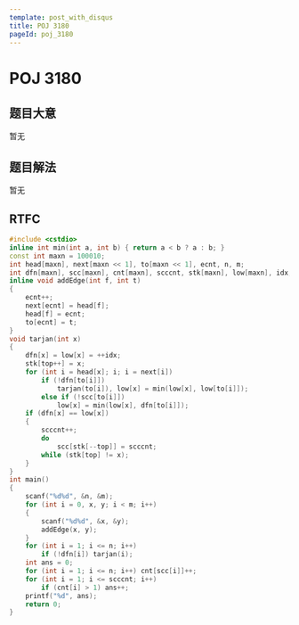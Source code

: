 ```yaml
---
template: post_with_disqus
title: POJ 3180
pageId: poj_3180
---
```


# POJ 3180
<span id="poem"></span><script>$(function(){$.ajax('/api/poem?rnd='+Date.now()+Math.random()).done(function(data){$('#poem').text(data);});});</script>
## 题目大意
暂无

## 题目解法
暂无

## RTFC

```cpp
#include <cstdio>
inline int min(int a, int b) { return a < b ? a : b; }
const int maxn = 100010;
int head[maxn], next[maxn << 1], to[maxn << 1], ecnt, n, m;
int dfn[maxn], scc[maxn], cnt[maxn], scccnt, stk[maxn], low[maxn], idx, top;
inline void addEdge(int f, int t)
{
    ecnt++;
    next[ecnt] = head[f];
    head[f] = ecnt;
    to[ecnt] = t;
}
void tarjan(int x)
{
    dfn[x] = low[x] = ++idx;
    stk[top++] = x;
    for (int i = head[x]; i; i = next[i])
        if (!dfn[to[i]])
            tarjan(to[i]), low[x] = min(low[x], low[to[i]]);
        else if (!scc[to[i]])
            low[x] = min(low[x], dfn[to[i]]);
    if (dfn[x] == low[x])
    {
        scccnt++;
        do
            scc[stk[--top]] = scccnt;
        while (stk[top] != x);
    }
}
int main()
{
    scanf("%d%d", &n, &m);
    for (int i = 0, x, y; i < m; i++)
    {
        scanf("%d%d", &x, &y);
        addEdge(x, y);
    }
    for (int i = 1; i <= n; i++)
        if (!dfn[i]) tarjan(i);
    int ans = 0;
    for (int i = 1; i <= n; i++) cnt[scc[i]]++;
    for (int i = 1; i <= scccnt; i++)
        if (cnt[i] > 1) ans++;
    printf("%d", ans);
    return 0;
}
```
<div id="__comment"></div>
